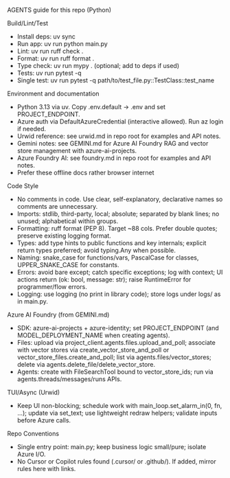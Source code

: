 AGENTS guide for this repo (Python)

Build/Lint/Test
- Install deps: uv sync
- Run app: uv run python main.py
- Lint: uv run ruff check .
- Format: uv run ruff format .
- Type check: uv run mypy . (optional; add to deps if used)
- Tests: uv run pytest -q
- Single test: uv run pytest -q path/to/test_file.py::TestClass::test_name

Environment and documentation 
- Python 3.13 via uv. Copy .env.default -> .env and set PROJECT_ENDPOINT.
- Azure auth via DefaultAzureCredential (interactive allowed). Run az login if needed.
- Urwid reference: see urwid.md in repo root for examples and API notes.
- Gemini notes: see GEMINI.md for Azure AI Foundry RAG and vector store management with azure-ai-projects.
- Azure Foundry AI: see foundry.md in repo root for examples and API notes.
- Prefer these offline docs rather browser internet

Code Style
- No comments in code. Use clear, self-explanatory, declarative names so comments are unnecessary.
- Imports: stdlib, third-party, local; absolute; separated by blank lines; no unused; alphabetical within groups.
- Formatting: ruff format (PEP 8). Target ~88 cols. Prefer double quotes; preserve existing logging format.
- Types: add type hints to public functions and key internals; explicit return types preferred; avoid typing.Any when possible.
- Naming: snake_case for functions/vars, PascalCase for classes, UPPER_SNAKE_CASE for constants.
- Errors: avoid bare except; catch specific exceptions; log with context; UI actions return (ok: bool, message: str); raise RuntimeError for programmer/flow errors.
- Logging: use logging (no print in library code); store logs under logs/ as in main.py.

Azure AI Foundry (from GEMINI.md)
- SDK: azure-ai-projects + azure-identity; set PROJECT_ENDPOINT (and MODEL_DEPLOYMENT_NAME when creating agents).
- Files: upload via project_client.agents.files.upload_and_poll; associate with vector stores via create_vector_store_and_poll or vector_store_files.create_and_poll; list via agents.files/vector_stores; delete via agents.delete_file/delete_vector_store.
- Agents: create with FileSearchTool bound to vector_store_ids; run via agents.threads/messages/runs APIs.

TUI/Async (Urwid)
- Keep UI non-blocking; schedule work with main_loop.set_alarm_in(0, fn, ...); update via set_text; use lightweight redraw helpers; validate inputs before Azure calls.

Repo Conventions
- Single entry point: main.py; keep business logic small/pure; isolate Azure I/O.
- No Cursor or Copilot rules found (.cursor/ or .github/). If added, mirror rules here with links.
